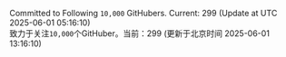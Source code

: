 Committed to Following `10,000` GitHubers. Current: <!-- FOLLOWING_COUNT -->299<!-- FOLLOWING_COUNT --> (Update at UTC <!-- LAST_UPDATED -->2025-06-01 05:16:10<!-- LAST_UPDATED -->)<br>
致力于关注`10,000`个GitHuber。当前：<!-- FOLLOWING_COUNT -->299<!-- FOLLOWING_COUNT --> (更新于北京时间 <!-- LAST_UPDATED_CST -->2025-06-01 13:16:10<!-- LAST_UPDATED_CST -->)
